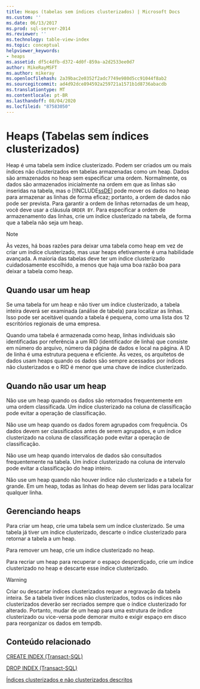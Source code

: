 ```yaml
---
title: Heaps (tabelas sem índices clusterizados) | Microsoft Docs
ms.custom: ''
ms.date: 06/13/2017
ms.prod: sql-server-2014
ms.reviewer: ''
ms.technology: table-view-index
ms.topic: conceptual
helpviewer_keywords:
- heaps
ms.assetid: df5c4dfb-d372-4d0f-859a-a2d2533ee0d7
author: MikeRayMSFT
ms.author: mikeray
ms.openlocfilehash: 2a39bac2e0352f2adc7749e980d5cc91044f8ab2
ms.sourcegitcommit: ad4d92dce894592a259721a1571b1d8736abacdb
ms.translationtype: MT
ms.contentlocale: pt-BR
ms.lasthandoff: 08/04/2020
ms.locfileid: "87583050"
---
```

# <a name="heaps-tables-without-clustered-indexes"></a>Heaps (Tabelas sem índices clusterizados)
  Heap é uma tabela sem índice clusterizado. Podem ser criados um ou mais índices não clusterizados em tabelas armazenadas como um heap. Dados são armazenados no heap sem especificar uma ordem. Normalmente, os dados são armazenados inicialmente na ordem em que as linhas são inseridas na tabela, mas o [!INCLUDE[ssDE](../../includes/ssde-md.md)] pode mover os dados no heap para armazenar as linhas de forma eficaz; portanto, a ordem de dados não pode ser prevista. Para garantir a ordem de linhas retornadas de um heap, você deve usar a cláusula `ORDER BY`. Para especificar a ordem de armazenamento das linhas, crie um índice clusterizado na tabela, de forma que a tabela não seja um heap.  
  
> [!NOTE]  
>  Às vezes, há boas razões para deixar uma tabela como heap em vez de criar um índice clusterizado, mas usar heaps efetivamente é uma habilidade avançada. A maioria das tabelas deve ter um índice clusterizado cuidadosamente escolhido, a menos que haja uma boa razão boa para deixar a tabela como heap.  
  
## <a name="when-to-use-a-heap"></a>Quando usar um heap  
 Se uma tabela for um heap e não tiver um índice clusterizado, a tabela inteira deverá ser examinada (análise de tabela) para localizar as linhas. Isso pode ser aceitável quando a tabela é pequena, como uma lista dos 12 escritórios regionais de uma empresa.  
  
 Quando uma tabela é armazenada como heap, linhas individuais são identificadas por referência a um RID (identificador de linha) que consiste em número do arquivo, número da página de dados e local na página. A ID de linha é uma estrutura pequena e eficiente. Às vezes, os arquitetos de dados usam heaps quando os dados são sempre acessados por índices não clusterizados e o RID é menor que uma chave de índice clusterizado.  
  
## <a name="when-not-to-use-a-heap"></a>Quando não usar um heap  
 Não use um heap quando os dados são retornados frequentemente em uma ordem classificada. Um índice clusterizado na coluna de classificação pode evitar a operação de classificação.  
  
 Não use um heap quando os dados forem agrupados com frequência. Os dados devem ser classificados antes de serem agrupados, e um índice clusterizado na coluna de classificação pode evitar a operação de classificação.  
  
 Não use um heap quando intervalos de dados são consultados frequentemente na tabela.  Um índice clusterizado na coluna de intervalo pode evitar a classificação do heap inteiro.  
  
 Não use um heap quando não houver índice não clusterizado e a tabela for grande. Em um heap, todas as linhas do heap devem ser lidas para localizar qualquer linha.  
  
## <a name="managing-heaps"></a>Gerenciando heaps  
 Para criar um heap, crie uma tabela sem um índice clusterizado. Se uma tabela já tiver um índice clusterizado, descarte o índice clusterizado para retornar a tabela a um heap.  
  
 Para remover um heap, crie um índice clusterizado no heap.  
  
 Para recriar um heap para recuperar o espaço desperdiçado, crie um índice clusterizado no heap e descarte esse índice clusterizado.  
  
> [!WARNING]  
>  Criar ou descartar índices clusterizados requer a regravação da tabela inteira. Se a tabela tiver índices não clusterizados, todos os índices não clusterizados deverão ser recriados sempre que o índice clusterizado for alterado. Portanto, mudar de um heap para uma estrutura de índice clusterizado ou vice-versa pode demorar muito e exigir espaço em disco para reorganizar os dados em tempdb.  
  
## <a name="related-content"></a>Conteúdo relacionado  
 [CREATE INDEX &#40;Transact-SQL&#41;](/sql/t-sql/statements/create-index-transact-sql)  
  
 [DROP INDEX &#40;Transact-SQL&#41;](/sql/t-sql/statements/drop-index-transact-sql)  
  
 [Índices clusterizados e não clusterizados descritos](clustered-and-nonclustered-indexes-described.md)  
  
  
